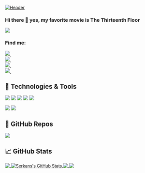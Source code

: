 [![Header](https://live.staticflickr.com/65535/50980276797_ac6139cd0e_b.jpg "Header")](https://some-url.dev/)
### Hi there 👋 yes, my favorite movie is The Thirteenth Floor
![](https://komarev.com/ghpvc/?username=SerkanTarakci&color=DC143C&label=Profile+views)

### Find me:  

<a href="https://www.linkedin.com/in/serkan-tarakci/">
    <img src="https://img.shields.io/badge/LinkedIn-%230077B5?style=flat&logo=linkedin&labelColor=blue" />
</a>&nbsp;&nbsp;
<br/>
<a href="https://www.instagram.com/serkantarakci.st/">
    <img src="https://img.shields.io/badge/Instagram-%23E4405F.svg?&style=flat&logo=Instagram&logoColor=white"/>
</a>&nbsp;&nbsp;
<br/>
<a href="https://twitter.com/serkan_tarakc">
    <img src="https://img.shields.io/badge/Twitter-%231DA1F2.svg?&style=flat&logo=Twitter&logoColor=white"/>
</a>&nbsp;&nbsp;
<br/>
<a href="https://serkantarakci.com/">
    <img src="https://img.shields.io/badge/serkantarakci.com%20-%23EE4C2C.svg?&style=flat&logo=Logo&logoColor=white"/>
</a>&nbsp;&nbsp;

## 🔧 Technologies & Tools
![](https://img.shields.io/badge/Tool-Unity-57b9d3.svg?style=flat&logo=unity)
![](https://img.shields.io/badge/Tool-VisualStudio-57b9d3.svg?&style=flat&logo=visual-studio-code)
![](https://img.shields.io/badge/Tool-AndroidStudio-57b9d3.svg?style=flat&logo=android&logoColor=white)
![](https://img.shields.io/badge/Tool-Photoshop-57b9d3.svg?&style=flat&logo=adobe%20photoshop&logoColor=white)
![](https://img.shields.io/badge/Tool-Figma-57b9d3.svg?&style=flat&logo=figma&logoColor=white)

![](https://img.shields.io/badge/Code-C%23%20-57b9d3.svg?&style=flat&logo=c-sharp&logoColor=white)
![](https://img.shields.io/badge/Code-Java-57b9d3.svg?&style=flat&logo=java&logoColor=white)

## 🚀 GitHub Repos

<a href="https://github.com/SerkanTarakci/AA-Game-Demo">
  <img align="center" src="https://github-readme-stats.vercel.app/api/pin/?username=SerkanTarakci&repo=AA-Game-Demo&title_color=ffffff&text_color=c9cacc&icon_color=2bbc8a&bg_color=1d1f21" />
</a>

## &#x1f4c8; GitHub Stats 

<a href="https://github.com/SerkanTarakci/SerkanTarakci">
  <img align="center" src="https://github-readme-stats.vercel.app/api/top-langs/?username=SerkanTarakci&hide=java,html&title_color=ffffff&text_color=c9cacc&icon_color=2bbc8a&bg_color=1d1f21" />
</a>
<a href="https://github.com/SerkanTarakci/SerkanTarakci">
  <img align="center" src="https://github-readme-stats.vercel.app/api?username=SerkanTarakci&show_icons=true&line_height=27&count_private=true&title_color=ffffff&text_color=c9cacc&icon_color=2bbc8a&bg_color=1d1f21" alt="Serkans's GitHub Stats" />
</a>
 <a href="https://github.com/SerkanTarakci/LayeredAppDemo">
  <img align="center" src="https://github-readme-stats.vercel.app/api/pin/?username=SerkanTarakci&repo=LayeredAppDemo&title_color=ffffff&text_color=c9cacc&icon_color=2bbc8a&bg_color=1d1f21" />
</a>
<a href="https://github.com/SerkanTarakci/Rent-A-Car-Application">
  <img align="center" src="https://github-readme-stats.vercel.app/api/pin/?username=SerkanTarakci&repo=Rent-A-Car-Application&title_color=ffffff&text_color=c9cacc&icon_color=2bbc8a&bg_color=1d1f21" />
</



  
